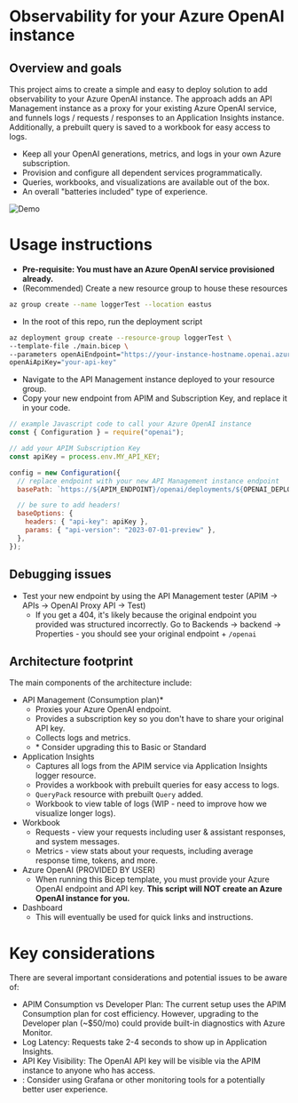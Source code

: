 # Observability for your Azure OpenAI instance

## Overview and goals

This project aims to create a simple and easy to deploy solution to add observability to your Azure OpenAI instance. The approach adds an API Management instance as a proxy for your existing Azure OpenAI service, and funnels logs / requests / responses to an Application Insights instance. Additionally, a prebuilt query is saved to a workbook for easy access to logs.

- Keep all your OpenAI generations, metrics, and logs in your own Azure subscription.
- Provision and configure all dependent services programmatically.
- Queries, workbooks, and visualizations are available out of the box.
- An overall "batteries included" type of experience.

![Demo](/images/demo.gif)

# Usage instructions

- **Pre-requisite: You must have an Azure OpenAI service provisioned already.**
- (Recommended) Create a new resource group to house these resources

```bash
az group create --name loggerTest --location eastus
```

- In the root of this repo, run the deployment script

```bash
az deployment group create --resource-group loggerTest \
--template-file ./main.bicep \
--parameters openAiEndpoint="https://your-instance-hostname.openai.azure.com" \
openAiApiKey="your-api-key"
```

- Navigate to the API Management instance deployed to your resource group.
- Copy your new endpoint from APIM and Subscription Key, and replace it in your code.

```javascript
// example Javascript code to call your Azure OpenAI instance
const { Configuration } = require("openai");

// add your APIM Subscription Key
const apiKey = process.env.MY_API_KEY;

config = new Configuration({
  // replace endpoint with your new API Management instance endpoint
  basePath: `https://${APIM_ENDPOINT}/openai/deployments/${OPENAI_DEPLOYMENT_NAME}`,

  // be sure to add headers!
  baseOptions: {
    headers: { "api-key": apiKey },
    params: { "api-version": "2023-07-01-preview" },
  },
});
```

## Debugging issues

- Test your new endpoint by using the API Management tester (APIM -> APIs -> OpenAI Proxy API -> Test)
  - If you get a 404, it's likely because the original endpoint you provided was structured incorrectly. Go to Backends -> backend -> Properties - you should see your original endpoint + `/openai`

## Architecture footprint

The main components of the architecture include:

- API Management (Consumption plan)\*
  - Proxies your Azure OpenAI endpoint.
  - Provides a subscription key so you don't have to share your original API key.
  - Collects logs and metrics.
  - \* Consider upgrading this to Basic or Standard
- Application Insights
  - Captures all logs from the APIM service via Application Insights logger resource.
  - Provides a workbook with prebuilt queries for easy access to logs.
  - `QueryPack` resource with prebuilt `Query` added.
  - Workbook to view table of logs (WIP - need to improve how we visualize longer logs).
- Workbook
  - Requests - view your requests including user & assistant responses, and system messages.
  - Metrics - view stats about your requests, including average response time, tokens, and more.
- Azure OpenAI (PROVIDED BY USER)
  - When running this Bicep template, you must provide your Azure OpenAI endpoint and API key. **This script will NOT create an Azure OpenAI instance for you.**
- Dashboard
  - This will eventually be used for quick links and instructions.

# Key considerations

There are several important considerations and potential issues to be aware of:

- APIM Consumption vs Developer Plan: The current setup uses the APIM Consumption plan for cost efficiency. However, upgrading to the Developer plan (~$50/mo) could provide built-in diagnostics with Azure Monitor.
- Log Latency: Requests take 2-4 seconds to show up in Application Insights.
- API Key Visibility: The OpenAI API key will be visible via the APIM instance to anyone who has access.
- : Consider using Grafana or other monitoring tools for a potentially better user experience.
